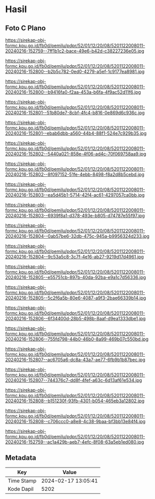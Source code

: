 # Hasil

## Foto C Plano

https://sirekap-obj-formc.kpu.go.id/fb0d/pemilu/pdpr/52/01/12/20/08/5201122008011-20240216-152759--7ff1b1c2-bace-49e6-b42d-c38227236e05.jpg

https://sirekap-obj-formc.kpu.go.id/fb0d/pemilu/pdpr/52/01/12/20/08/5201122008011-20240216-152800--b2b5c782-0ed0-4279-a5ef-1c9177ea8981.jpg

https://sirekap-obj-formc.kpu.go.id/fb0d/pemilu/pdpr/52/01/12/20/08/5201122008011-20240216-152800--b9416fa0-f2aa-453a-b6fa-4f9ac52d11f6.jpg

https://sirekap-obj-formc.kpu.go.id/fb0d/pemilu/pdpr/52/01/12/20/08/5201122008011-20240216-152801--51b80de7-8cbf-4fc4-b816-0e869d6c936c.jpg

https://sirekap-obj-formc.kpu.go.id/fb0d/pemilu/pdpr/52/01/12/20/08/5201122008011-20240216-152801--ebab6dbb-a560-44b4-88f1-524e7c929b35.jpg

https://sirekap-obj-formc.kpu.go.id/fb0d/pemilu/pdpr/52/01/12/20/08/5201122008011-20240216-152802--5440a021-858e-4f06-ad4c-70f069758aa9.jpg

https://sirekap-obj-formc.kpu.go.id/fb0d/pemilu/pdpr/52/01/12/20/08/5201122008011-20240216-152802--8f097152-51fe-4ebb-8498-f8a2d8b5cebd.jpg

https://sirekap-obj-formc.kpu.go.id/fb0d/pemilu/pdpr/52/01/12/20/08/5201122008011-20240216-152803--ea5d45b1-5714-42f4-ac61-4297057ca0bb.jpg

https://sirekap-obj-formc.kpu.go.id/fb0d/pemilu/pdpr/52/01/12/20/08/5201122008011-20240216-152803--6939f8a1-d378-493e-b805-d74787e55f97.jpg

https://sirekap-obj-formc.kpu.go.id/fb0d/pemilu/pdpr/52/01/12/20/08/5201122008011-20240216-152804--0ab57be6-32db-475c-945a-b9956324d233.jpg

https://sirekap-obj-formc.kpu.go.id/fb0d/pemilu/pdpr/52/01/12/20/08/5201122008011-20240216-152804--9c53a5c8-3c7f-4e16-ab27-9219d17d4961.jpg

https://sirekap-obj-formc.kpu.go.id/fb0d/pemilu/pdpr/52/01/12/20/08/5201122008011-20240216-152805--e55751cb-897b-40da-92ba-e9a1c7d56336.jpg

https://sirekap-obj-formc.kpu.go.id/fb0d/pemilu/pdpr/52/01/12/20/08/5201122008011-20240216-152805--5c2f6a5b-80e6-4087-a9f3-2bae66339b14.jpg

https://sirekap-obj-formc.kpu.go.id/fb0d/pemilu/pdpr/52/01/12/20/08/5201122008011-20240216-152806--6f34400d-28b5-498b-8aaf-d9ea1333dbe1.jpg

https://sirekap-obj-formc.kpu.go.id/fb0d/pemilu/pdpr/52/01/12/20/08/5201122008011-20240216-152806--755fd798-44b0-46b0-8a99-469b07c550bd.jpg

https://sirekap-obj-formc.kpu.go.id/fb0d/pemilu/pdpr/52/01/12/20/08/5201122008011-20240216-152807--ac6705a6-dc8a-43a7-ae77-6fb9b1b87bec.jpg

https://sirekap-obj-formc.kpu.go.id/fb0d/pemilu/pdpr/52/01/12/20/08/5201122008011-20240216-152807--744376c7-dd8f-4fef-a63c-6d13af61e534.jpg

https://sirekap-obj-formc.kpu.go.id/fb0d/pemilu/pdpr/52/01/12/20/08/5201122008011-20240216-152808--b151230f-93fb-4301-b054-465eb3a12802.jpg

https://sirekap-obj-formc.kpu.go.id/fb0d/pemilu/pdpr/52/01/12/20/08/5201122008011-20240216-152808--c706ccc0-a8e8-4c38-9baa-bf3bb13e84f4.jpg

https://sirekap-obj-formc.kpu.go.id/fb0d/pemilu/pdpr/52/01/12/20/08/5201122008011-20240216-152759--ac1a429b-aeb7-4efc-8f08-63a5eb1ed080.jpg


## Metadata

| Key        | Value               |
| ---------- | ------------------- |
| Time Stamp | 2024-02-17 13:05:41 |
| Kode Dapil | 5202                |



